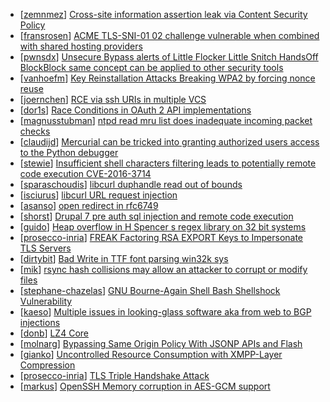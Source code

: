 * [[zemnmez](https://hackerone.com/zemnmez)] [Cross-site information assertion leak via Content Security Policy](https://hackerone.com/reports/16910)
* [[fransrosen](https://hackerone.com/fransrosen)] [ACME TLS-SNI-01 02 challenge vulnerable when combined with shared hosting providers](https://hackerone.com/reports/304378)
* [[pwnsdx](https://hackerone.com/pwnsdx)] [Unsecure Bypass alerts of Little Flocker  Little Snitch  HandsOff  BlockBlock same concept can be applied to other security tools ](https://hackerone.com/reports/265232)
* [[vanhoefm](https://hackerone.com/vanhoefm)] [Key Reinstallation Attacks Breaking WPA2 by forcing nonce reuse](https://hackerone.com/reports/286740)
* [[joernchen](https://hackerone.com/joernchen)] [RCE via ssh  URIs in multiple VCS ](https://hackerone.com/reports/260005)
* [[dor1s](https://hackerone.com/dor1s)] [Race Conditions in OAuth 2 API implementations](https://hackerone.com/reports/55140)
* [[magnusstubman](https://hackerone.com/magnusstubman)] [ntpd read mru list  does inadequate incoming packet checks](https://hackerone.com/reports/147310)
* [[claudijd](https://hackerone.com/claudijd)] [Mercurial can be tricked into granting authorized users access to the Python debugger](https://hackerone.com/reports/222020)
* [[stewie](https://hackerone.com/stewie)] [Insufficient shell characters filtering leads to potentially remote code execution CVE-2016-3714 ](https://hackerone.com/reports/143966)
* [[sparaschoudis](https://hackerone.com/sparaschoudis)] [libcurl duphandle read out of bounds](https://hackerone.com/reports/104014)
* [[isciurus](https://hackerone.com/isciurus)] [libcurl URL request injection](https://hackerone.com/reports/73242)
* [[asanso](https://hackerone.com/asanso)] [open redirect in rfc6749](https://hackerone.com/reports/26962)
* [[shorst](https://hackerone.com/shorst)] [Drupal 7 pre auth sql injection and remote code execution](https://hackerone.com/reports/31756)
* [[guido](https://hackerone.com/guido)] [Heap overflow in H Spencer  s regex library on 32 bit systems ](https://hackerone.com/reports/47779)
* [[prosecco-inria](https://hackerone.com/prosecco-inria)] [FREAK Factoring RSA EXPORT Keys to Impersonate TLS Servers](https://hackerone.com/reports/50170)
* [[dirtybit](https://hackerone.com/dirtybit)] [Bad Write in TTF font parsing win32k sys ](https://hackerone.com/reports/48100)
* [[mik](https://hackerone.com/mik)] [rsync hash collisions may allow an attacker to corrupt or modify files](https://hackerone.com/reports/20873)
* [[stephane-chazelas](https://hackerone.com/stephane-chazelas)] [GNU Bourne-Again Shell Bash  Shellshock Vulnerability](https://hackerone.com/reports/29839)
* [[kaeso](https://hackerone.com/kaeso)] [Multiple issues in looking-glass software aka from web to BGP injections ](https://hackerone.com/reports/16330)
* [[donb](https://hackerone.com/donb)] [LZ4 Core](https://hackerone.com/reports/17688)
* [[molnarg](https://hackerone.com/molnarg)] [Bypassing Same Origin Policy With JSONP APIs and Flash](https://hackerone.com/reports/10373)
* [[gianko](https://hackerone.com/gianko)] [Uncontrolled Resource Consumption with XMPP-Layer Compression](https://hackerone.com/reports/5928)
* [[prosecco-inria](https://hackerone.com/prosecco-inria)] [TLS Triple Handshake Attack](https://hackerone.com/reports/7277)
* [[markus](https://hackerone.com/markus)] [OpenSSH Memory corruption in AES-GCM support](https://hackerone.com/reports/500)
